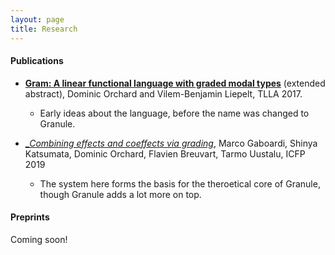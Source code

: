 ```yaml
---
layout: page
title: Research
---
```


#### Publications

* [__Gram: A linear functional language with graded modal types__](http://www.cs.ox.ac.uk/conferences/fscd2017/preproceedings_unprotected/TLLA_Orchard.pdf) (extended
  abstract), Dominic Orchard and Vilem-Benjamin Liepelt, TLLA 2017.

	- Early ideas about the language, before the name was changed to Granule.

* [__Combining effects and coeffects via grading_](https://kar.kent.ac.uk/57480/1/bieffects.pdf),
  Marco Gaboardi, Shinya Katsumata, Dominic Orchard, Flavien Breuvart,
  Tarmo Uustalu, ICFP 2019

   - The system here forms the basis for the theroetical core of Granule, though
   Granule adds a lot more on top.

#### Preprints

Coming soon!
